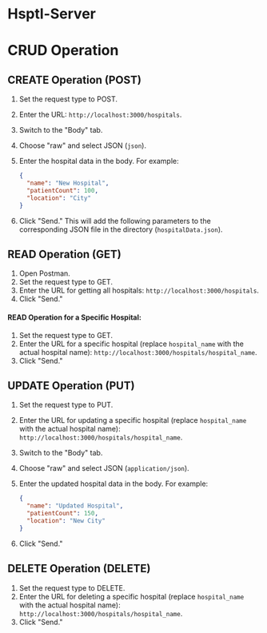 # Hsptl-Server
# CRUD Operation

## CREATE Operation (POST)

1. Set the request type to POST.
2. Enter the URL: `http://localhost:3000/hospitals`.
3. Switch to the "Body" tab.
4. Choose "raw" and select JSON (`json`).
5. Enter the hospital data in the body. For example:

    ```json
    {
      "name": "New Hospital",
      "patientCount": 100,
      "location": "City"
    }
    ```

6. Click "Send." This will add the following parameters to the corresponding JSON file in the directory (`hospitalData.json`).

## READ Operation (GET)

1. Open Postman.
2. Set the request type to GET.
3. Enter the URL for getting all hospitals: `http://localhost:3000/hospitals`.
4. Click "Send."

#### READ Operation for a Specific Hospital:

1. Set the request type to GET.
2. Enter the URL for a specific hospital (replace `hospital_name` with the actual hospital name): `http://localhost:3000/hospitals/hospital_name`.
3. Click "Send."

## UPDATE Operation (PUT)

1. Set the request type to PUT.
2. Enter the URL for updating a specific hospital (replace `hospital_name` with the actual hospital name): `http://localhost:3000/hospitals/hospital_name`.
3. Switch to the "Body" tab.
4. Choose "raw" and select JSON (`application/json`).
5. Enter the updated hospital data in the body. For example:

    ```json
    {
      "name": "Updated Hospital",
      "patientCount": 150,
      "location": "New City"
    }
    ```

6. Click "Send."

## DELETE Operation (DELETE)

1. Set the request type to DELETE.
2. Enter the URL for deleting a specific hospital (replace `hospital_name` with the actual hospital name): `http://localhost:3000/hospitals/hospital_name`.
3. Click "Send."


